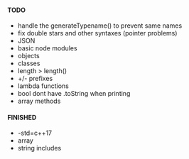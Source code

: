 #### TODO
- handle the generateTypename() to prevent same names
- fix double stars and other syntaxes (pointer problems)
- JSON
- basic node modules
- objects
- classes
- length > length()
- +/- prefixes
- lambda functions
- bool dont have .toString when printing
- array methods

#### FINISHED
- -std=c++17 
- array
- string includes
